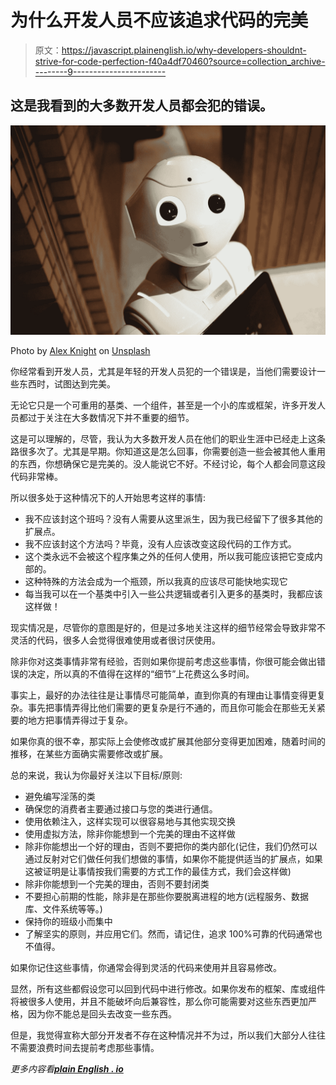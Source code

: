 # 为什么开发人员不应该追求代码的完美

> 原文：<https://javascript.plainenglish.io/why-developers-shouldnt-strive-for-code-perfection-f40a4df70460?source=collection_archive---------9----------------------->

## 这是我看到的大多数开发人员都会犯的错误。

![](img/ce34636af33fa0550ac24006a2a82b6e.png)

Photo by [Alex Knight](https://unsplash.com/@agk42?utm_source=medium&utm_medium=referral) on [Unsplash](https://unsplash.com?utm_source=medium&utm_medium=referral)

你经常看到开发人员，尤其是年轻的开发人员犯的一个错误是，当他们需要设计一些东西时，试图达到完美。

无论它只是一个可重用的基类、一个组件，甚至是一个小的库或框架，许多开发人员都过于关注在大多数情况下并不重要的细节。

这是可以理解的，尽管，我认为大多数开发人员在他们的职业生涯中已经走上这条路很多次了。尤其是早期。你知道这是怎么回事，你需要创造一些会被其他人重用的东西，你想确保它是完美的。没人能说它不好。不经讨论，每个人都会同意这段代码非常棒。

所以很多处于这种情况下的人开始思考这样的事情:

*   我不应该封这个班吗？没有人需要从这里派生，因为我已经留下了很多其他的扩展点。
*   我不应该封这个方法吗？毕竟，没有人应该改变这段代码的工作方式。
*   这个类永远不会被这个程序集之外的任何人使用，所以我可能应该把它变成内部的。
*   这种特殊的方法会成为一个瓶颈，所以我真的应该尽可能快地实现它
*   每当我可以在一个基类中引入一些公共逻辑或者引入更多的基类时，我都应该这样做！

现实情况是，尽管你的意图是好的，但是过多地关注这样的细节经常会导致非常不灵活的代码，很多人会觉得很难使用或者很讨厌使用。

除非你对这类事情非常有经验，否则如果你提前考虑这些事情，你很可能会做出错误的决定，所以真的不值得在这样的“细节”上花费这么多时间。

事实上，最好的办法往往是让事情尽可能简单，直到你真的有理由让事情变得更复杂。事先把事情弄得比他们需要的更复杂是行不通的，而且你可能会在那些无关紧要的地方把事情弄得过于复杂。

如果你真的很不幸，那实际上会使修改或扩展其他部分变得更加困难，随着时间的推移，在某些方面确实需要修改或扩展。

总的来说，我认为你最好关注以下目标/原则:

*   避免编写淫荡的类
*   确保您的消费者主要通过接口与您的类进行通信。
*   使用依赖注入，这样实现可以很容易地与其他实现交换
*   使用虚拟方法，除非你能想到一个完美的理由不这样做
*   除非你能想出一个好的理由，否则不要把你的类内部化(记住，我们仍然可以通过反射对它们做任何我们想做的事情，如果你不能提供适当的扩展点，如果这被证明是让事情按我们需要的方式工作的最佳方式，我们会这样做)
*   除非你能想到一个完美的理由，否则不要封闭类
*   不要担心前期的性能，除非是在那些你要脱离进程的地方(远程服务、数据库、文件系统等等。)
*   保持你的班级小而集中
*   了解坚实的原则，并应用它们。然而，请记住，追求 100%可靠的代码通常也不值得。

如果你记住这些事情，你通常会得到灵活的代码来使用并且容易修改。

显然，所有这些都假设您可以回到代码中进行修改。如果你发布的框架、库或组件将被很多人使用，并且不能破坏向后兼容性，那么你可能需要对这些东西更加严格，因为你不能总是回头去改变一些东西。

但是，我觉得宣称大部分开发者不存在这种情况并不为过，所以我们大部分人往往不需要浪费时间去提前考虑那些事情。

*更多内容看*[***plain English . io***](http://plainenglish.io/)